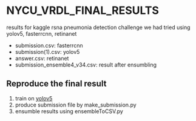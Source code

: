 # NYCU_VRDL_FINAL_RESULTS
results for kaggle rsna pneumonia detection challenge we had tried using yolov5, fasterrcnn, retinanet

- submission.csv: fasterrcnn
- submission(1).csv: yolov5
- answer.csv: retinanet
- submission_ensemble4_v34.csv: result after ensumbling

## Reproduce the final result
1. train on [yolov5](https://github.com/ultralytics/yolov5)
2. produce submission file by make_submission.py
3. ensumble results using ensembleToCSV.py
